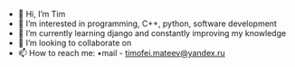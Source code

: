 - 👋 Hi, I’m Tim
- 👀 I’m interested in programming, C++, python, software development
- 🌱 I’m currently learning django and constantly improving my knowledge
- 💞️ I’m looking to collaborate on 
- 📫 How to reach me: •mail - timofei.mateev@yandex.ru
                 

<!---
DAEDALUS-prog/DAEDALUS-prog is a ✨ special ✨ repository because its `README.md` (this file) appears on your GitHub profile.
You can click the Preview link to take a look at your changes.
--->
